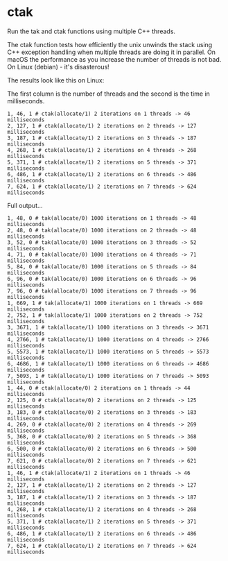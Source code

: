# ctak

Run the tak and ctak functions using multiple C++ threads.

The ctak function tests how efficiently the unix unwinds the stack using C++ exception
handling when multiple threads are doing it in parallel.
On macOS the performance as you increase the number of threads is not bad.
On Linux (debian) - it's disasterous!

The results look like this on Linux:

The first column is the number of threads and the second is the time in milliseconds.

```
1, 46, 1 # ctak(allocate/1) 2 iterations on 1 threads -> 46 milliseconds
2, 127, 1 # ctak(allocate/1) 2 iterations on 2 threads -> 127 milliseconds
3, 187, 1 # ctak(allocate/1) 2 iterations on 3 threads -> 187 milliseconds
4, 268, 1 # ctak(allocate/1) 2 iterations on 4 threads -> 268 milliseconds
5, 371, 1 # ctak(allocate/1) 2 iterations on 5 threads -> 371 milliseconds
6, 486, 1 # ctak(allocate/1) 2 iterations on 6 threads -> 486 milliseconds
7, 624, 1 # ctak(allocate/1) 2 iterations on 7 threads -> 624 milliseconds
```

Full output...

```
1, 48, 0 # tak(allocate/0) 1000 iterations on 1 threads -> 48 milliseconds
2, 48, 0 # tak(allocate/0) 1000 iterations on 2 threads -> 48 milliseconds
3, 52, 0 # tak(allocate/0) 1000 iterations on 3 threads -> 52 milliseconds
4, 71, 0 # tak(allocate/0) 1000 iterations on 4 threads -> 71 milliseconds
5, 84, 0 # tak(allocate/0) 1000 iterations on 5 threads -> 84 milliseconds
6, 96, 0 # tak(allocate/0) 1000 iterations on 6 threads -> 96 milliseconds
7, 96, 0 # tak(allocate/0) 1000 iterations on 7 threads -> 96 milliseconds
1, 669, 1 # tak(allocate/1) 1000 iterations on 1 threads -> 669 milliseconds
2, 752, 1 # tak(allocate/1) 1000 iterations on 2 threads -> 752 milliseconds
3, 3671, 1 # tak(allocate/1) 1000 iterations on 3 threads -> 3671 milliseconds
4, 2766, 1 # tak(allocate/1) 1000 iterations on 4 threads -> 2766 milliseconds
5, 5573, 1 # tak(allocate/1) 1000 iterations on 5 threads -> 5573 milliseconds
6, 4686, 1 # tak(allocate/1) 1000 iterations on 6 threads -> 4686 milliseconds
7, 5093, 1 # tak(allocate/1) 1000 iterations on 7 threads -> 5093 milliseconds
1, 44, 0 # ctak(allocate/0) 2 iterations on 1 threads -> 44 milliseconds
2, 125, 0 # ctak(allocate/0) 2 iterations on 2 threads -> 125 milliseconds
3, 183, 0 # ctak(allocate/0) 2 iterations on 3 threads -> 183 milliseconds
4, 269, 0 # ctak(allocate/0) 2 iterations on 4 threads -> 269 milliseconds
5, 368, 0 # ctak(allocate/0) 2 iterations on 5 threads -> 368 milliseconds
6, 500, 0 # ctak(allocate/0) 2 iterations on 6 threads -> 500 milliseconds
7, 621, 0 # ctak(allocate/0) 2 iterations on 7 threads -> 621 milliseconds
1, 46, 1 # ctak(allocate/1) 2 iterations on 1 threads -> 46 milliseconds
2, 127, 1 # ctak(allocate/1) 2 iterations on 2 threads -> 127 milliseconds
3, 187, 1 # ctak(allocate/1) 2 iterations on 3 threads -> 187 milliseconds
4, 268, 1 # ctak(allocate/1) 2 iterations on 4 threads -> 268 milliseconds
5, 371, 1 # ctak(allocate/1) 2 iterations on 5 threads -> 371 milliseconds
6, 486, 1 # ctak(allocate/1) 2 iterations on 6 threads -> 486 milliseconds
7, 624, 1 # ctak(allocate/1) 2 iterations on 7 threads -> 624 milliseconds
```
